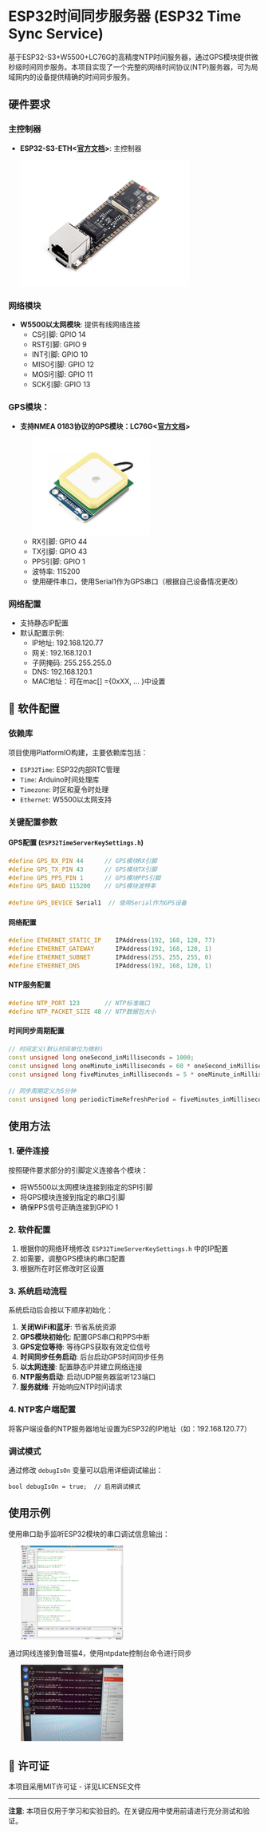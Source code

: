 # ESP32时间同步服务器 (ESP32 Time Sync Service)

基于ESP32-S3+W5500+LC76G的高精度NTP时间服务器，通过GPS模块提供微秒级时间同步服务。本项目实现了一个完整的网络时间协议(NTP)服务器，可为局域网内的设备提供精确的时间同步服务。


## 硬件要求

### 主控制器
- **ESP32-S3-ETH<[官方文档](https://www.waveshare.com/wiki/ESP32-S3-ETH)>**: 主控制器

  <img src="./attachments/ESP32-S3-ETH_Module.jpg" style="zoom:33%">

### 网络模块
- **W5500以太网模块**: 提供有线网络连接
  - CS引脚: GPIO 14
  - RST引脚: GPIO 9
  - INT引脚: GPIO 10
  - MISO引脚: GPIO 12
  - MOSI引脚: GPIO 11
  - SCK引脚: GPIO 13

### GPS模块：
- **支持NMEA 0183协议的GPS模块：LC76G<[官方文档](https://www.waveshare.com/wiki/LC76G_GNSS_Module)>**

  <img src="./attachments/LC76G_GNSS_Module.jpg" style="zoom:66%; margin-left:5%" >

  - RX引脚: GPIO 44
  - TX引脚: GPIO 43
  - PPS引脚: GPIO 1
  - 波特率: 115200
  - 使用硬件串口，使用Serial1作为GPS串口（根据自己设备情况更改）

### 网络配置
- 支持静态IP配置
- 默认配置示例:
  - IP地址: 192.168.120.77
  - 网关: 192.168.120.1
  - 子网掩码: 255.255.255.0
  - DNS: 192.168.120.1
  - MAC地址：可在mac[] ={0xXX, ... }中设置

## 🔧 软件配置

### 依赖库
项目使用PlatformIO构建，主要依赖库包括：
- `ESP32Time`: ESP32内部RTC管理
- `Time`: Arduino时间处理库
- `Timezone`: 时区和夏令时处理
- `Ethernet`: W5500以太网支持

### 关键配置参数

#### GPS配置 (`ESP32TimeServerKeySettings.h`)
```cpp
#define GPS_RX_PIN 44      // GPS模块RX引脚
#define GPS_TX_PIN 43      // GPS模块TX引脚  
#define GPS_PPS_PIN 1      // GPS模块PPS引脚
#define GPS_BAUD 115200    // GPS模块波特率

#define GPS_DEVICE Serial1  // 使用Serial作为GPS设备
```

#### 网络配置
```cpp
#define ETHERNET_STATIC_IP    IPAddress(192, 168, 120, 77)
#define ETHERNET_GATEWAY      IPAddress(192, 168, 120, 1) 
#define ETHERNET_SUBNET       IPAddress(255, 255, 255, 0)
#define ETHERNET_DNS          IPAddress(192, 168, 120, 1)
```

#### NTP服务配置
```cpp
#define NTP_PORT 123       // NTP标准端口
#define NTP_PACKET_SIZE 48 // NTP数据包大小
```

#### 时间同步周期配置
```cpp
// 时间定义(默认时间单位为微秒)
const unsigned long oneSecond_inMilliseconds = 1000;
const unsigned long oneMinute_inMilliseconds = 60 * oneSecond_inMilliseconds;
const unsigned long fiveMinutes_inMilliseconds = 5 * oneMinute_inMilliseconds;

// 同步周期定义为5分钟
const unsigned long periodicTimeRefreshPeriod = fiveMinutes_inMilliseconds;
```

## 使用方法

### 1. 硬件连接
按照硬件要求部分的引脚定义连接各个模块：
- 将W5500以太网模块连接到指定的SPI引脚
- 将GPS模块连接到指定的串口引脚
- 确保PPS信号正确连接到GPIO 1

### 2. 软件配置
1. 根据你的网络环境修改 `ESP32TimeServerKeySettings.h` 中的IP配置
2. 如需要，调整GPS模块的串口配置
3. 根据所在时区修改时区设置

### 3. 系统启动流程
系统启动后会按以下顺序初始化：

1. **关闭WiFi和蓝牙**: 节省系统资源
2. **GPS模块初始化**: 配置GPS串口和PPS中断
3. **GPS定位等待**: 等待GPS获取有效定位信号
4. **时间同步任务启动**: 后台启动GPS时间同步任务
5. **以太网连接**: 配置静态IP并建立网络连接
6. **NTP服务启动**: 启动UDP服务器监听123端口
7. **服务就绪**: 开始响应NTP时间请求

### 4. NTP客户端配置
将客户端设备的NTP服务器地址设置为ESP32的IP地址（如：192.168.120.77）

### 调试模式
通过修改 `debugIsOn` 变量可以启用详细调试输出：
```
bool debugIsOn = true;  // 启用调试模式
```
## 使用示例
使用串口助手监听ESP32模块的串口调试信息输出：

<img src="./attachments/示意图1.png" style="zoom:20%; margin-left:5%">

通过网线连接到鲁班猫4，使用ntpdate控制台命令进行同步

<img src="./attachments/示意图2.jpg" style="zoom:20%; margin-left:5%">

## 📄 许可证

本项目采用MIT许可证 - 详见LICENSE文件

---

**注意**: 本项目仅用于学习和实验目的。在关键应用中使用前请进行充分测试和验证。
